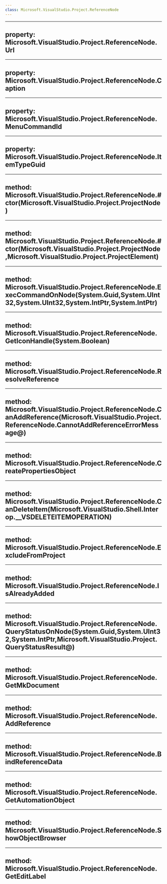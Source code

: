 ```yaml
---
class: Microsoft.VisualStudio.Project.ReferenceNode
---
```


---
property: Microsoft.VisualStudio.Project.ReferenceNode.Url
---

---
property: Microsoft.VisualStudio.Project.ReferenceNode.Caption
---

---
property: Microsoft.VisualStudio.Project.ReferenceNode.MenuCommandId
---

---
property: Microsoft.VisualStudio.Project.ReferenceNode.ItemTypeGuid
---

---
method: Microsoft.VisualStudio.Project.ReferenceNode.#ctor(Microsoft.VisualStudio.Project.ProjectNode)
---

---
method: Microsoft.VisualStudio.Project.ReferenceNode.#ctor(Microsoft.VisualStudio.Project.ProjectNode,Microsoft.VisualStudio.Project.ProjectElement)
---

---
method: Microsoft.VisualStudio.Project.ReferenceNode.ExecCommandOnNode(System.Guid,System.UInt32,System.UInt32,System.IntPtr,System.IntPtr)
---

---
method: Microsoft.VisualStudio.Project.ReferenceNode.GetIconHandle(System.Boolean)
---

---
method: Microsoft.VisualStudio.Project.ReferenceNode.ResolveReference
---

---
method: Microsoft.VisualStudio.Project.ReferenceNode.CanAddReference(Microsoft.VisualStudio.Project.ReferenceNode.CannotAddReferenceErrorMessage@)
---

---
method: Microsoft.VisualStudio.Project.ReferenceNode.CreatePropertiesObject
---

---
method: Microsoft.VisualStudio.Project.ReferenceNode.CanDeleteItem(Microsoft.VisualStudio.Shell.Interop.__VSDELETEITEMOPERATION)
---

---
method: Microsoft.VisualStudio.Project.ReferenceNode.ExcludeFromProject
---

---
method: Microsoft.VisualStudio.Project.ReferenceNode.IsAlreadyAdded
---

---
method: Microsoft.VisualStudio.Project.ReferenceNode.QueryStatusOnNode(System.Guid,System.UInt32,System.IntPtr,Microsoft.VisualStudio.Project.QueryStatusResult@)
---

---
method: Microsoft.VisualStudio.Project.ReferenceNode.GetMkDocument
---

---
method: Microsoft.VisualStudio.Project.ReferenceNode.AddReference
---

---
method: Microsoft.VisualStudio.Project.ReferenceNode.BindReferenceData
---

---
method: Microsoft.VisualStudio.Project.ReferenceNode.GetAutomationObject
---

---
method: Microsoft.VisualStudio.Project.ReferenceNode.ShowObjectBrowser
---

---
method: Microsoft.VisualStudio.Project.ReferenceNode.GetEditLabel
---


